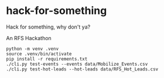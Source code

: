 # hack-for-something

Hack for something, why don't ya?

An RFS Hackathon

```
python -m venv .venv
source .venv/bin/activate
pip install -r requirements.txt
./cli.py test-events --events data/Mobilize_Events.csv
./cli.py test-hot-leads --hot-leads data/RFS_Hot_Leads.csv
```
